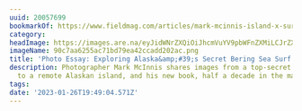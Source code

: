 ```yaml
---
uuid: 20057699
bookmarkOf: https://www.fieldmag.com/articles/mark-mcinnis-island-x-surf-book
category:
headImage: https://images.are.na/eyJidWNrZXQiOiJhcmVuYV9pbWFnZXMiLCJrZXkiOiIyMDA1NzY5OS9vcmlnaW5hbF85MGM3YWE2MjU1YWM3MWJkNzllYTQyY2NhZGQyMDJhYy5wbmciLCJlZGl0cyI6eyJyZXNpemUiOnsid2lkdGgiOjEyMDAsImhlaWdodCI6MTIwMCwiZml0IjoiaW5zaWRlIiwid2l0aG91dEVubGFyZ2VtZW50Ijp0cnVlfSwid2VicCI6eyJxdWFsaXR5Ijo5MH0sImpwZWciOnsicXVhbGl0eSI6OTB9LCJyb3RhdGUiOm51bGx9fQ==?bc=0
imageName: 90c7aa6255ac71bd79ea42ccadd202ac.png
title: 'Photo Essay: Exploring Alaska&amp;#39;s Secret Bering Sea Surf Spot'
description: Photographer Mark McInnis shares images from a top-secret surf expedition
  to a remote Alaskan island, and his new book, half a decade in the making
tags:
date: '2023-01-26T19:49:04.571Z'
---
```

